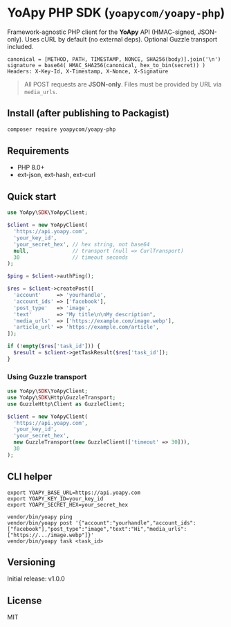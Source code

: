 # YoApy PHP SDK (`yoapycom/yoapy-php`)

Framework-agnostic PHP client for the **YoApy** API (HMAC-signed, JSON-only).
Uses cURL by default (no external deps). Optional Guzzle transport included.

```
canonical = [METHOD, PATH, TIMESTAMP, NONCE, SHA256(body)].join('\n')
signature = base64( HMAC_SHA256(canonical, hex_to_bin(secret)) )
Headers: X-Key-Id, X-Timestamp, X-Nonce, X-Signature
```
> All POST requests are **JSON-only**. Files must be provided by URL via `media_urls`.

## Install (after publishing to Packagist)
```bash
composer require yoapycom/yoapy-php
```

## Requirements
- PHP 8.0+
- ext-json, ext-hash, ext-curl

## Quick start
```php
use YoApy\SDK\YoApyClient;

$client = new YoApyClient(
  'https://api.yoapy.com',
  'your_key_id',
  'your_secret_hex', // hex string, not base64
  null,              // transport (null => CurlTransport)
  30                 // timeout seconds
);

$ping = $client->authPing();

$res = $client->createPost([
  'account'     => 'yourhandle',
  'account_ids' => ['facebook'],
  'post_type'   => 'image',
  'text'        => "My title\n\nMy description",
  'media_urls'  => ['https://example.com/image.webp'],
  'article_url' => 'https://example.com/article',
]);

if (!empty($res['task_id'])) {
  $result = $client->getTaskResult($res['task_id']);
}
```

### Using Guzzle transport
```php
use YoApy\SDK\YoApyClient;
use YoApy\SDK\Http\GuzzleTransport;
use GuzzleHttp\Client as GuzzleClient;

$client = new YoApyClient(
  'https://api.yoapy.com',
  'your_key_id',
  'your_secret_hex',
  new GuzzleTransport(new GuzzleClient(['timeout' => 30])),
  30
);
```

## CLI helper
```
export YOAPY_BASE_URL=https://api.yoapy.com
export YOAPY_KEY_ID=your_key_id
export YOAPY_SECRET_HEX=your_secret_hex

vendor/bin/yoapy ping
vendor/bin/yoapy post '{"account":"yourhandle","account_ids":["facebook"],"post_type":"image","text":"Hi","media_urls":["https://.../image.webp"]}'
vendor/bin/yoapy task <task_id>
```

## Versioning
Initial release: v1.0.0

## License
MIT

